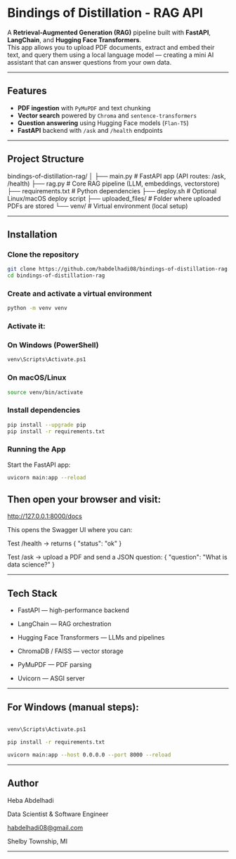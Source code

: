 # Bindings of Distillation - RAG API

A **Retrieval-Augmented Generation (RAG)** pipeline built with **FastAPI**, **LangChain**, and **Hugging Face Transformers**.  
This app allows you to upload PDF documents, extract and embed their text, and query them using a local language model — creating a mini AI assistant that can answer questions from your own data.

---

## Features

- **PDF ingestion** with `PyMuPDF` and text chunking  
- **Vector search** powered by `Chroma` and `sentence-transformers`  
- **Question answering** using Hugging Face models (`Flan-T5`)  
- **FastAPI** backend with `/ask` and `/health` endpoints  

---

## Project Structure

bindings-of-distillation-rag/
│
├── main.py # FastAPI app (API routes: /ask, /health)
├── rag.py # Core RAG pipeline (LLM, embeddings, vectorstore)
├── requirements.txt # Python dependencies
├── deploy.sh # Optional Linux/macOS deploy script
├── uploaded_files/ # Folder where uploaded PDFs are stored
└── venv/ # Virtual environment (local setup)

---

## Installation

### Clone the repository

```bash
git clone https://github.com/habdelhadi08/bindings-of-distillation-rag.git
cd bindings-of-distillation-rag
```
### Create and activate a virtual environment

```bash
python -m venv venv
```
### Activate it:
### On Windows (PowerShell)

```bash
venv\Scripts\Activate.ps1
```
### On macOS/Linux

```bash
source venv/bin/activate
```

### Install dependencies

```bash
pip install --upgrade pip
pip install -r requirements.txt
```

### Running the App
Start the FastAPI app:

```bash
uvicorn main:app --reload
```
## Then open your browser and visit:
http://127.0.0.1:8000/docs

This opens the Swagger UI where you can:

Test /health → returns { "status": "ok" }

Test /ask → upload a PDF and send a JSON question:
{
  "question": "What is data science?"
}

---

## Tech Stack

- FastAPI — high-performance backend

- LangChain — RAG orchestration

- Hugging Face Transformers — LLMs and pipelines

- ChromaDB / FAISS — vector storage

- PyMuPDF — PDF parsing

- Uvicorn — ASGI server

---

## For Windows (manual steps):

```bash

venv\Scripts\Activate.ps1

pip install -r requirements.txt

uvicorn main:app --host 0.0.0.0 --port 8000 --reload
```
---

## Author

Heba Abdelhadi

Data Scientist & Software Engineer

habdelhadi08@gmail.com

Shelby Township, MI

---


